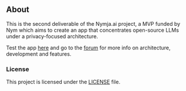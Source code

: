 ## About

This is the second deliverable of the Nymja.ai project, a MVP funded by Nym which aims to create an app that concentrates open-source LLMs under a privacy-focused architecture.

Test the app [here](ai.tupinymquim.com) and go to the [forum](https://forum.nym.com/t/report-on-nymja-ai-2-trimester-2025/1419/1) for more info on architecture, development and features.


### License

This project is licensed under the [LICENSE](LICENSE) file.

